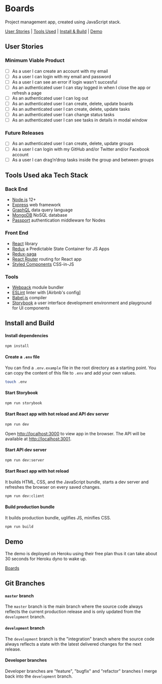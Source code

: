 # Boards

Project management app, created using JavaScript stack.

[User Stories](#user-stories) | [Tools Used](#tools-used-aka-tech-stack) | [Install & Build](#install-and-build) | [Demo](#demo)


## User Stories

### Minimum Viable Product

- [ ] As a user I can create an account with my email
- [ ] As a user I can login with my email and password
- [ ] As a user I can see an error if login wasn't succesful
- [ ] As an authenticated user I can stay logged in when I close the app or refresh a page
- [ ] As an authenticated user I can log out
- [ ] As an authenticated user I can create, delete, update boards
- [ ] As an authenticated user I can create, delete, update tasks
- [ ] As an authenticated user I can change status tasks
- [ ] As an authenticated user I can see tasks in details in modal window

### Future Releases

- [ ] As an authenticated user I can create, delete, update groups
- [ ] As a user I can login with my GitHub and/or Twitter and/or Facebook account
- [ ] As a user I can drag’n’drop tasks inside the group and between groups

## Tools Used aka Tech Stack

### Back End

- [Node.js](https://nodejs.org/en/) 12+
- [Express](https://expressjs.com/) web framework
- [GraphQL](http://graphql.org/) data query language
- [MongoDB](https://www.mongodb.com/) NoSQL database
- [Passport](http://www.passportjs.org/) authentication middleware for Nodes

### Front End

- [React](https://facebook.github.io/react/) library
- [Redux](https://redux.js.org/) a Predictable State Container for JS Apps
- [Redux-saga](https://redux-saga.js.org/)
- [React Router](https://reacttraining.com/react-router/) routing for React app
- [Styled Components](https://www.styled-components.com/) CSS-in-JS

### Tools

- [Webpack](https://webpack.js.org/) module bundler
- [ESLint](http://eslint.org/) linter with [Airbnb's config]
- [Babel.js](https://babeljs.io/) compiler
- [Storybook](https://storybook.js.org/) a user interface development environment and playground for UI components

## Install and Build

#### Install dependencies

``` bash
npm install
```

#### Create a `.env` file

You can find a `.env.example` file in the root directory as a starting point. You can copy the content of this file to `.env` and add your own values.

``` bash
touch .env
```

#### Start Storybook

```bash
npm run storybook
```

#### Start React app with hot reload and API dev server

``` bash
npm run dev
```

Open [http://localhost:3000](http://localhost:3000) to view app in the browser.
The API will be available at [http://localhost:3001](http://localhost:3001).

#### Start API dev server

``` bash
npm run dev:server
```

#### Start React app with hot reload

It builds HTML, CSS, and the JavaScript bundle, starts a dev server and refreshes the browser on every saved changes.

``` bash
npm run dev:client
```

#### Build production bundle

It builds production bundle, uglifies JS, minifies CSS.

``` bash
npm run build
```

## Demo

The demo is deployed on Heroku using their free plan thus it can take about 30 seconds for Heroku dyno to wake up.

[Boards](https://boards-ostefani.herokuapp.com/)

## Git Branches

#### `master` branch

The `master` branch is the main branch where the source code always reflects the current production release and is only updated from the `development` branch.

#### `development` branch

The `development` branch is the "integration" branch where the source code always reflects a state with the latest delivered changes for the next release.

#### Developer branches

Developer branches are "feature", "bugfix" and "refactor" branches I merge back into the `development` branch.
